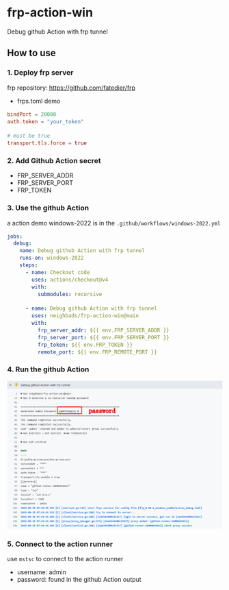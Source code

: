 # frp-action-win
Debug github Action with frp tunnel


## How to use

### 1. Deploy frp server

frp repository: https://github.com/fatedier/frp

- frps.toml demo
```toml
bindPort = 20000
auth.token = "your_token"

# must be true
transport.tls.force = true
```

### 2. Add Github Action secret

- FRP_SERVER_ADDR
- FRP_SERVER_PORT
- FRP_TOKEN

### 3. Use the github Action

a action demo windows-2022 is in the `.github/workflows/windows-2022.yml`

```yaml
jobs:
  debug:
    name: Debug github Action with frp tunnel
    runs-on: windows-2022
    steps:
      - name: Checkout code
        uses: actions/checkout@v4
        with:
          submodules: recursive

      - name: Debug github Action with frp tunnel
        uses: neighbads/frp-action-win@main
        with:
          frp_server_addr: ${{ env.FRP_SERVER_ADDR }}
          frp_server_port: ${{ env.FRP_SERVER_PORT }}
          frp_token: ${{ env.FRP_TOKEN }}
          remote_port: ${{ env.FRP_REMOTE_PORT }}
```

### 4. Run the github Action

![run the github Action](/images/run_the_github_action.png)

### 5. Connect to the action runner

use `mstsc` to connect to the action runner

- username: admin
- password: found in the github Action output
